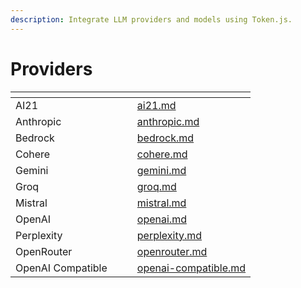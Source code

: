 ```yaml
---
description: Integrate LLM providers and models using Token.js.
---
```


# Providers

<table data-card-size="large" data-view="cards"><thead><tr><th></th><th data-hidden></th><th data-hidden></th><th data-hidden data-card-target data-type="content-ref"></th></tr></thead><tbody><tr><td>AI21</td><td></td><td></td><td><a href="ai21.md">ai21.md</a></td></tr><tr><td>Anthropic</td><td></td><td></td><td><a href="anthropic.md">anthropic.md</a></td></tr><tr><td>Bedrock</td><td></td><td></td><td><a href="bedrock.md">bedrock.md</a></td></tr><tr><td>Cohere</td><td></td><td></td><td><a href="cohere.md">cohere.md</a></td></tr><tr><td>Gemini</td><td></td><td></td><td><a href="gemini.md">gemini.md</a></td></tr><tr><td>Groq</td><td></td><td></td><td><a href="groq.md">groq.md</a></td></tr><tr><td>Mistral</td><td></td><td></td><td><a href="mistral.md">mistral.md</a></td></tr><tr><td>OpenAI</td><td></td><td></td><td><a href="openai.md">openai.md</a></td></tr><tr><td>Perplexity</td><td></td><td></td><td><a href="perplexity.md">perplexity.md</a></td></tr><tr><td>OpenRouter</td><td></td><td></td><td><a href="openrouter.md">openrouter.md</a></td></tr><tr><td>OpenAI Compatible</td><td></td><td></td><td><a href="openai-compatible.md">openai-compatible.md</a></td></tr></tbody></table>

